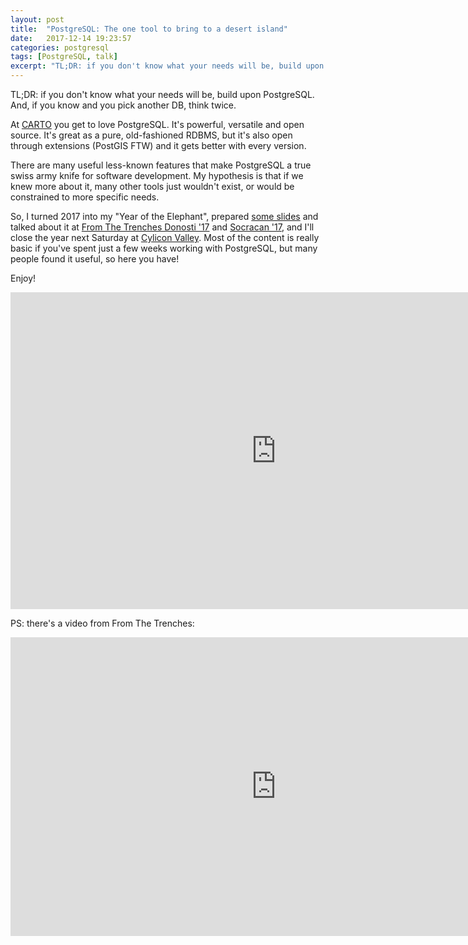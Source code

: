 ```yaml
---
layout: post
title:  "PostgreSQL: The one tool to bring to a desert island"
date:   2017-12-14 19:23:57
categories: postgresql
tags: [PostgreSQL, talk]
excerpt: "TL;DR: if you don't know what your needs will be, build upon PostgreSQL. And, if you know and you pick another DB, think twice."
---
```


TL;DR: if you don't know what your needs will be, build upon PostgreSQL. And, if you know and you pick another DB, think twice.

At [CARTO](https://carto.com/) you get to love PostgreSQL. It's powerful, versatile and open source. It's great as
a pure, old-fashioned RDBMS, but it's also open through extensions (PostGIS FTW) and it gets better with every version.

There are many useful less-known features that make PostgreSQL a true swiss army knife for software development. My
hypothesis is that if we knew more about it, many other tools just wouldn't exist, or would be constrained to more
specific needs.

So, I turned 2017 into my "Year of the Elephant", prepared [some slides](https://docs.google.com/presentation/d/1nI1IQiYlzoKidmL1xEVjxyBX2gnTsHfwNkivHJGaui4/) and talked about it at [From The Trenches Donosti '17](https://spines.me/p/luisartola/notas-from-the-trenches-2017-donosti-edition) and [Socracan '17](https://www.socracan.com/), and I'll close the year next Saturday at [Cylicon Valley](https://www.meetup.com/es-ES/Cylicon-Valley/events/245855060/). Most of the content is really basic if you've spent just a few weeks working with PostgreSQL, but many people found it useful, so here you have!

Enjoy!

<iframe src="https://docs.google.com/presentation/d/e/2PACX-1vSl1sOawzZsHkOcZPL1GNc0hS3fwTHeqdVUBGWevMj8E8DkE6XixieoPERYTvIudKQBpy6Wzr4EIkbH/embed?start=false&loop=false&delayms=3000" frameborder="0" width="850" height="507" allowfullscreen="true" mozallowfullscreen="true" webkitallowfullscreen="true"></iframe>

PS: there's a video from From The Trenches:

<iframe width="850" height="478" src="https://www.youtube.com/embed/Zm34_hKPwUM" frameborder="0" gesture="media" allow="encrypted-media" allowfullscreen></iframe>
